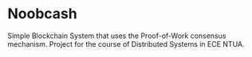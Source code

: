 # Noobcash
Simple Blockchain System that uses the Proof-of-Work consensus mechanism. Project for the course of Distributed Systems in ECE NTUA.
